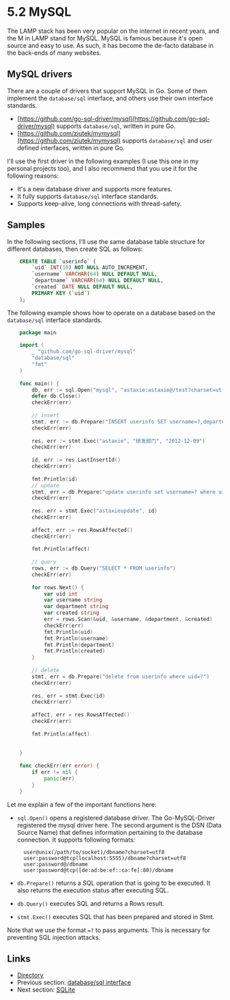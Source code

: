 # 5.2 MySQL

The LAMP stack has been very popular on the internet in recent years, and the M in LAMP stand for MySQL. MySQL is famous because it's open source and easy to use. As such, it has become the de-facto database in the back-ends of many websites.

## MySQL drivers

There are a couple of drivers that support MySQL in Go. Some of them implement the `database/sql` interface, and others use their own interface standards.

- [https://github.com/go-sql-driver/mysql](https://github.com/go-sql-driver/mysql) supports `database/sql`, written in pure Go.
- [https://github.com/ziutek/mymysql](https://github.com/ziutek/mymysql) supports `database/sql` and user defined interfaces, written in pure Go.

I'll use the first driver in the following examples (I use this one in my personal projects too), and I also recommend that you use it for the following reasons:

- It's a new database driver and supports more features.
- It fully supports `database/sql` interface standards.
- Supports keep-alive, long connections with thread-safety.

## Samples

In the following sections, I'll use the same database table structure for different databases, then create SQL as follows:
```sql
	CREATE TABLE `userinfo` (
	    `uid` INT(10) NOT NULL AUTO_INCREMENT,
	    `username` VARCHAR(64) NULL DEFAULT NULL,
	    `departname` VARCHAR(64) NULL DEFAULT NULL,
	    `created` DATE NULL DEFAULT NULL,
	    PRIMARY KEY (`uid`)
	);
```	
The following example shows how to operate on a database based on the `database/sql` interface standards.
```Go
	package main
	
	import (
	    _ "github.com/go-sql-driver/mysql"
	    "database/sql"
	    "fmt"
	)
	
	func main() {
	    db, err := sql.Open("mysql", "astaxie:astaxie@/test?charset=utf8")
	    defer db.Close()
	    checkErr(err)
	
	    // insert
	    stmt, err := db.Prepare("INSERT userinfo SET username=?,departname=?,created=?")
	    checkErr(err)
	
	    res, err := stmt.Exec("astaxie", "研发部门", "2012-12-09")
	    checkErr(err)
	
	    id, err := res.LastInsertId()
	    checkErr(err)
	
	    fmt.Println(id)
	    // update
	    stmt, err = db.Prepare("update userinfo set username=? where uid=?")
	    checkErr(err)
	
	    res, err = stmt.Exec("astaxieupdate", id)
	    checkErr(err)
	
	    affect, err := res.RowsAffected()
	    checkErr(err)
	
	    fmt.Println(affect)
	
	    // query
	    rows, err := db.Query("SELECT * FROM userinfo")
	    checkErr(err)
	
	    for rows.Next() {
	        var uid int
	        var username string
	        var department string
	        var created string
	        err = rows.Scan(&uid, &username, &department, &created)
	        checkErr(err)
	        fmt.Println(uid)
	        fmt.Println(username)
	        fmt.Println(department)
	        fmt.Println(created)
	    }
	
	    // delete
	    stmt, err = db.Prepare("delete from userinfo where uid=?")
	    checkErr(err)
	
	    res, err = stmt.Exec(id)
	    checkErr(err)
	
	    affect, err = res.RowsAffected()
	    checkErr(err)
	
	    fmt.Println(affect)
	
	
	}
	
	func checkErr(err error) {
	    if err != nil {
	        panic(err)
	    }
	}
```
Let me explain a few of the important functions here:

- `sql.Open()` opens a registered database driver. The Go-MySQL-Driver registered the mysql driver here. The second argument is the DSN (Data Source Name) that defines information pertaining to the database connection. It supports following formats:

		user@unix(/path/to/socket)/dbname?charset=utf8
		user:password@tcp(localhost:5555)/dbname?charset=utf8
		user:password@/dbname
		user:password@tcp([de:ad:be:ef::ca:fe]:80)/dbname

- `db.Prepare()` returns a SQL operation that is going to be executed. It also returns the execution status after executing SQL.
- `db.Query()` executes SQL and returns a Rows result.
- `stmt.Exec()` executes SQL that has been prepared and stored in Stmt.

Note that we use the format `=?` to pass arguments. This is necessary for preventing SQL injection attacks.

## Links

- [Directory](preface.md)
- Previous section: [database/sql interface](05.1.md)
- Next section: [SQLite](05.3.md)
